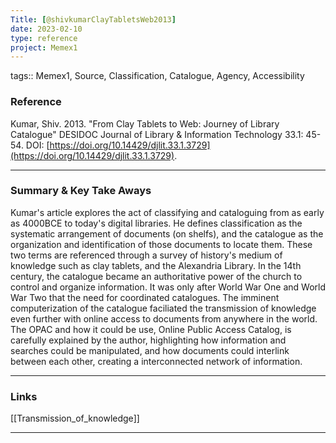 ```yaml
---
Title: [@shivkumarClayTabletsWeb2013]
date: 2023-02-10
type: reference
project: Memex1
---
```


tags:: Memex1, Source, Classification, Catalogue, Agency, Accessibility

### Reference 

Kumar, Shiv. 2013. "From Clay Tablets to Web: Journey of Library Catalogue" DESIDOC Journal of Library & Information Technology 33.1: 45-54. DOI: [https://doi.org/10.14429/djlit.33.1.3729](https://doi.org/10.14429/djlit.33.1.3729).

---

### Summary & Key Take Aways

Kumar's article explores the act of classifying and cataloguing from as early as 4000BCE to today's digital libraries. He defines classification as the systematic arrangement of documents (on shelfs), and the catalogue as the organization and identification of those documents to locate them. These two terms are referenced through a survey of history's medium of knowledge such as clay tablets, and the Alexandria Library. In the 14th century, the catalogue became an authoritative power of the church to control and organize information. It was only after World War One and World War Two that the need for coordinated catalogues. The imminent computerization of the catalogue faciliated the transmission of knowledge even further with online access to documents from anywhere in the world. The OPAC and how it could be use, Online Public Access Catalog, is carefully explained by the author, highlighting how information and searches could be manipulated, and how documents could interlink between each other, creating a interconnected network of information. 

--- 

### Links

[[Transmission_of_knowledge]]

---